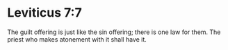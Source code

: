 # Leviticus 7:7

The guilt offering is just like the sin offering; there is one law for them. The priest who makes atonement with it shall have it.
